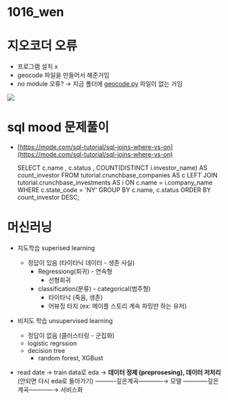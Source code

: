 # 1016_wen

# 지오코더 오류

- 프로그램 설치 x
- geocode 파일을 만들어서 해준거임
- no module 오류? → 지금 폴더에 [geocode.py](http://geocode.py) 파일이 없는 거임

![](Untitled-79ba144b-beef-40d0-945b-df7457d28ae9.png)

# sql mood 문제풀이

- [https://mode.com/sql-tutorial/sql-joins-where-vs-on](https://mode.com/sql-tutorial/sql-joins-where-vs-on)

    SELECT c.name
    	   	  , c.status
    		    , COUNT(DISTINCT i.investor_name) AS count_investor
    		 FROM tutorial.crunchbase_companies AS c
    LEFT JOIN tutorial.crunchbase_investments AS i
    			 ON c.name = i.company_name
    	  WHERE c.state_code = 'NY'
     GROUP BY c.name, c.status
     ORDER BY count_investor DESC;

# 머신러닝

- 지도학습 superised learning
    - 정답이 있음 (타이타닉 데이터 - 생존 사실)
        - Regressiong(회귀) - 연속형
            - 선형회귀
        - classification(분류) - categorical(범주형)
            - 타이타닉 (죽음, 생존)
            - 어뷰징 타지 (ex: 메이플 스토리 계속 파밍만 하는 유저)
- 비지도 학습 unsupervised learning
    - 정답이 없음 (클러스터링 - 군집화)
    - logistic regrssion
    - decision tree
        - random forest, XGBust

- read date → train data로 eda → **데이터 정제 (preprosesing), 데이터 저처리**  (안되면 다시 eda로 돌아가기) ———-깊은계곡————→ 모델 ————깊은 계곡————→ 서비스화